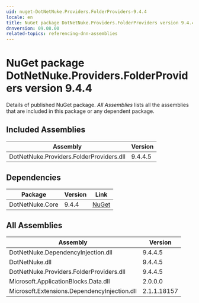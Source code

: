 ```yaml
---
uid: nuget-DotNetNuke.Providers.FolderProviders-9.4.4
locale: en
title: NuGet package DotNetNuke.Providers.FolderProviders version 9.4.4
dnnversion: 09.08.00
related-topics: referencing-dnn-assemblies
---
```


# NuGet package DotNetNuke.Providers.FolderProviders version 9.4.4
Details of published NuGet package.
*All Assemblies* lists all the assemblies that are included in this package or any dependent package.

## Included Assemblies

|Assembly|Version|
|---|---|
|DotNetNuke.Providers.FolderProviders.dll|9.4.4.5|

## Dependencies

|Package|Version|Link|
|---|---|---|
|DotNetNuke.Core|9.4.4|[NuGet](https://www.nuget.org/packages/DotNetNuke.Core/9.4.4)|

## All Assemblies

|Assembly|Version|
|---|---|
|DotNetNuke.DependencyInjection.dll|9.4.4.5|
|DotNetNuke.dll|9.4.4.5|
|DotNetNuke.Providers.FolderProviders.dll|9.4.4.5|
|Microsoft.ApplicationBlocks.Data.dll|2.0.0.0|
|Microsoft.Extensions.DependencyInjection.dll|2.1.1.18157|

